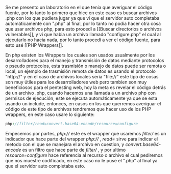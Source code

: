 Se me presento un laboratorio en el que tenía que averiguar el código fuente, por lo tanto lo primero que hice en este caso es buscar archivos .php con los que pudiera jugar ya que vi que el servidor auto completaba automáticamente con ".php" al final, por lo tanto no podia hacer otra cosa que usar archivos php, para esto procedí a [[Buscar directorios o archivos vulnerables]], y vi que habia un archivo llamado "configure.php" el cual al ejecutarlo no hacia nada, por lo tanto procedí a ver el código fuente, para esto usé [[PHP Wrappers]].

En php existen los Wrappers los cuales son usados usualmente por los desarrolladores para el manejo y transmisión de datos mediante protocolos o pseudo protocolos, esta trasmisión o manejo de datos puede ser remota o local, un ejemplo de trasmisión remota de datos es usando el protocolo "http://" y en el caso de archivos locales seria "file://" este tipo de cosas son muy útiles para los desarrolladores web pero tambien son muy beneficiosos para el pentesting web, hoy la meta es revelar el código detrás de un archivo .php, cuando hacemos una llamada a un archivo php con permisos de ejecución, este se ejecuta automáticamente ya que se esta usando un include, entonces, en casos en los que querremos averiguar el código de este tipo de archivos tendremos que hacer uso de los PHP wrappers, en este caso usare lo siguiente:

````php
php://filter/read=convert.base64-encode/resource=configure
````

Empecemos por partes, *php://* este es el wrapper que usaremos *filter/*  es un indicador que hace parte del wrapper *php://* , *read=* sirve para indicar el metodo con el que se manejara el archivo en cuestion, y *convert.base64-encode* es un filtro que hace parte de *filter/* , y por ultimo *resource=configure* hace referencia al recurso o archivo el cual pediremos que nos muestre codificado, en este caso no le puse el ".php" al final ya que el servidor auto completaba esto.

